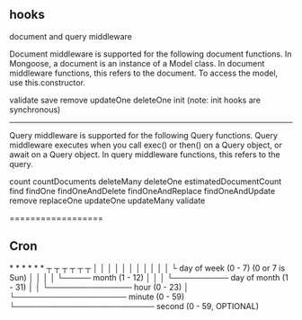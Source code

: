 ## hooks

document and query middleware

Document middleware is supported for the following document functions. In Mongoose, a document is an instance of a Model class. In document middleware functions, this refers to the document. To access the model, use this.constructor.

validate
save
remove
updateOne
deleteOne
init (note: init hooks are synchronous)

---

Query middleware is supported for the following Query functions. Query middleware executes when you call exec() or then() on a Query object, or await on a Query object. In query middleware functions, this refers to the query.

count
countDocuments
deleteMany
deleteOne
estimatedDocumentCount
find
findOne
findOneAndDelete
findOneAndReplace
findOneAndUpdate
remove
replaceOne
updateOne
updateMany
validate

==================

## Cron

\* \* \* \* \* \*
┬ ┬ ┬ ┬ ┬ ┬
│ │ │ │ │ │
│ │ │ │ │ └ day of week (0 - 7) (0 or 7 is Sun)
│ │ │ │ └───── month (1 - 12)
│ │ │ └────────── day of month (1 - 31)
│ │ └─────────────── hour (0 - 23)
│ └──────────────────── minute (0 - 59)
└───────────────────────── second (0 - 59, OPTIONAL)
